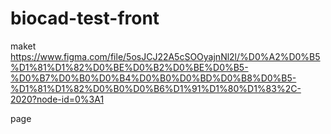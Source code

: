 # biocad-test-front

maket https://www.figma.com/file/5osJCJ22A5cSOOyajnNl2l/%D0%A2%D0%B5%D1%81%D1%82%D0%BE%D0%B2%D0%BE%D0%B5-%D0%B7%D0%B0%D0%B4%D0%B0%D0%BD%D0%B8%D0%B5-%D1%81%D1%82%D0%B0%D0%B6%D1%91%D1%80%D1%83%2C-2020?node-id=0%3A1

page 
